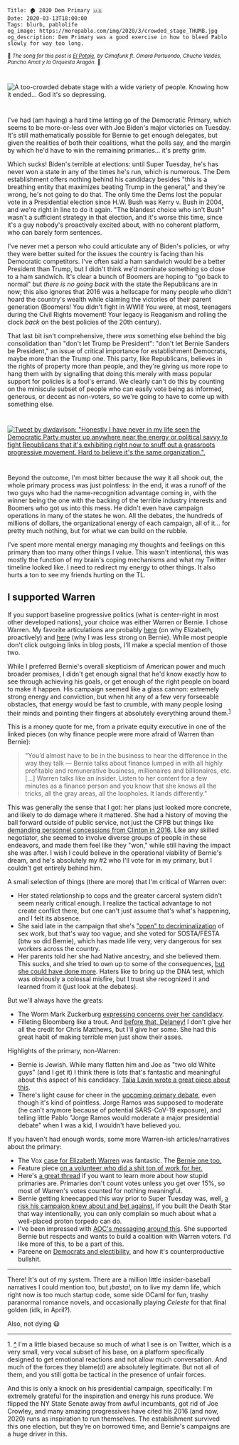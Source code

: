     Title: 🏚 2020 Dem Primary 🇺🇸
    Date: 2020-03-13T18:00:00
    Tags: blurb, pablolife
    og_image: https://morepablo.com/img/2020/3/crowded_stage_THUMB.jpg
    og_description: Dem Primary was a good exercise in how to bleed Pablo slowly for way too long.

<small>🎵 <em>The song for this post is <a href="https://www.youtube.com/watch?v=aUPw2YDkv-Y">El Potaje</a>, by Cimafunk ft. Omara Portuondo, Chucho Valdés, Pancho Amat y la Orquesta Aragón.</em> 🎵</small>

<div class="caption-img-block" style="margin: 25px auto">
<img src="/img/2020/3/crowded_stage_THUMB.jpg" alt="A too-crowded debate stage with a wide variety of people. Knowing how it ended... God it's so depressing." style="margin: 15px auto;" />
</div>

I've had (am having) a hard time letting go of the Democratic Primary, which
seems to be more-or-less over with Joe Biden's major victories on Tuesday. It's
still mathematically possible for Bernie to get enough delegates, but given the
realities of both their coalitions, what the polls say, and the margin by which
he'd have to win the remaining primaries… it's pretty grim.

Which sucks! Biden's terrible at elections: until Super Tuesday, he's has never
won a state in any of the times he's run, which is numerous.
The Dem establishment offers nothing behind his candidacy besides
"this is a breathing entity that maximizes beating Trump in the general," and
they're wrong, he's not going to do that. The only time the Dems lost the
popular vote in a Presidential election since H.W. Bush was Kerry v. Bush in
2004, and we're right in line to do it again. "The blandest choice who isn't
Bush" wasn't a sufficient strategy in that election, and it's worse this time,
since it's a guy nobody's proactively excited about, with no coherent platform,
who can barely form sentences.

I've never met a person who could articulate any of Biden's policies,
or why they were better suited for the issues the country is facing than his
Democratic competitors. I've often said a ham sandwich would be a better
President than Trump, but I didn't think we'd nominate something so close to
a ham sandwich. It's clear a bunch of Boomers are hoping to "go back to normal"
but _there is no going back_ with the state the Republicans are in now; this
also ignores that 2016 was a hellscape for many people who didn't hoard the
country's wealth while claiming the victories of their parent generation
(Boomers! You didn't fight in WWII! You were, at most, teenagers during the
Civil Rights movement! Your legacy is Reaganism and rolling the clock
_back_ on the best policies of the 20th century).

That last bit isn't comprehensive, there _was_ something else behind the big
consolidation than "don't let Trump be President": "don't let Bernie Sanders be
President," an issue of critical importance for establishment Democrats, maybe
more than the Trump one. This party, like Republicans, believes in the rights of
property more than people, and they're giving us more rope to hang them with by
signalling that doing this merely with mass popular support for policies is a
fool's errand. We clearly can't do this by counting on the miniscule subset of
people who can easily vote being as informed, generous, or decent as non-voters,
so we're going to have to come up with something else.

<div class="caption-img-block" style="margin: 25px auto">
<a href="https://twitter.com/dwdavison/status/1234643956803215362" target="blank">
<img src="/img/2020/3/dem_energy_THUMB.png" alt="Tweet by dwdavison: &quot;Honestly I have never in my life seen the Democratic Party muster up anywhere near the energy or political savvy to fight Republicans that it's exhibiting right now to snuff out a grassroots progressive movement. Hard to believe it's the same organization.&quot;." style="margin: 15px auto;" />
</a>
</div>

Beyond the outcome, I'm most bitter because the way it all shook out, the whole
primary process was just pointless: in the end, it was a runoff of the two guys
who had the name-recognition advantage coming in, with the winner being the one
with the backing of the terrible industry interests and Boomers who got us into
this mess.  He didn't even have campaign operations in many of the states he
won. All the debates, the hundreds of millions of dollars, the organizational
energy of each campaign, all of it… for pretty much nothing, but for what we can
build on the rubble.

I've spent more mental energy managing my thoughts and feelings on this primary
than too many other things I value. This wasn't intentional, this was mostly the
function of my brain's coping mechanisms and what my Twitter timeline looked
like. I need to redirect my energy to other things. It also hurts a ton to see
my friends hurting on the TL.

## I supported Warren

If you support baseline progressive politics (what is center-right in most
other developed nations), your choice was either Warren or Bernie. I chose
Warren. My favorite articulations are probably [here][1] (on why Elizabeth,
proactively) and [here][2] (why I was less strong on Bernie). While most people
don't click outgoing links in blog posts, I'll make a special mention of those
two.

While I preferred Bernie's overall skepticism of American power and much broader
promises, I didn't get enough signal that he'd know exactly how to see
through achieving his goals, or get enough of the right people on board to make
it happen. His campaign seemed like a glass cannon: extremely strong energy and
conviction, but when hit any of a few very forseeable obstacles, that
energy would be fast to crumble, with many people losing their minds and
pointing their fingers at absolutely everything around them.<sup id="place1"><a href="#footnote1">1</a></sup>

This is a money quote for me, from a private equity executive in one of the
linked pieces (on why finance people were more afraid of Warren than Bernie):

> "You’d almost have to be in the business to hear the difference in the way
> they talk — Bernie talks about finance lumped in with all highly profitable
> and remunerative business, millionaires and billionaires, etc. [...]
> Warren talks like an insider. Listen to her content for a few minutes as a
> finance person and you know that she knows all the tricks, all the gray areas,
> all the loopholes. It lands differently."

This was generally the sense that I got: her plans just looked more concrete,
and likely to do damage where it mattered. She had a history of moving the ball
forward outside of public service, not just the CFPB but things like [demanding
personnel concessions from Clinton in 2016][3]. Like any skilled negotiator, she
seemed to involve diverse groups of people in these endeavors, and made them
feel like they "won," while still having the impact she was after. I wish I
could believe in the operational viability of Bernie's dream, and he's
absolutely my #2 who I'll vote for in my primary, but I couldn't get entirely
behind him.

A small selection of things (there are more) that I'm critical of Warren over:

- Her stated relationship to cops and the greater carceral system didn't seem
  nearly critical enough. I realize the tactical advantage to not create
  conflict there, but one can't just assume that's what's happening, and I felt
  its absence.
- She said late in the campaign that she's ["open" to decriminalization][5] of
  sex work, but that's way too vague, and she voted for SOSTA/FESTA (btw so did
  Bernie), which has made life very, very dangerous for sex workers across the
  country.
- Her parents told her she had Native ancestry, and she believed them. This
  sucks, and she tried to own up to some of the consequences, [but she could
  have done more][4]. Haters like to bring up the DNA test, which was obviously
  a colossal misfire, but I trust she recognized it and learned from
  it (just look at the debates).

But we'll always have the greats:

- The Worm Mark Zuckerburg [expressing concerns over her candidacy][7].
- Filleting Bloomberg like a trout. And [before that, Delaney!][6] I don't give
  her all the credit for Chris Matthews, but I'll give her some. She had this
  great habit of making terrible men just show their asses.

Highlights of the primary, non-Warren:

- Bernie is Jewish. While many flatten him and Joe as "two old White guys" (and
  I get it) I think there is lots that's fantastic and meaningful about
  this aspect of his candidacy. [Talia Lavin wrote a great piece about this][8].
- There's light cause for cheer in the [upcoming primary debate][9], even
  though it's kind of pointless. Jorge Ramos was supposed to moderate (he can't
  anymore because of potential SARS-CoV-19 exposure), and telling little Pablo
  "Jorge Ramos would moderate a major presidential debate" when I was a kid, I
  wouldn't have believed you.

If you haven't had enough words, some more Warren-ish articles/narratives about
the primary:

- The Vox [case for Elizabeth Warren][14] was fantastic. The [Bernie one too.][15]
- Feature piece [on a volunteer who did a shit ton of work for her.][10]
- Here's [a great thread][11] if you want to learn more about how stupid primaries
  are. Primaries don't count votes unless you get over 15%, so most of Warren's
  votes counted for nothing meaningful.
- Bernie getting kneecapped this way prior to Super Tuesday was, well, [a risk
  his campaign knew about and bet against.][12] If you built the Death Star
  that way intentionally, you can only complain so much about what a well-placed
  proton torpedo can do.
- I've been impressed with [AOC's messaging around this][13]. She supported
  Bernie but respects and wants to build a coalition with Warren voters.
  I'd like more of this, to be a part of this.
- Pareene on [Democrats and electibility][16], and how it's counterproductive
  bullshit.

---

There! It's out of my system. There are a million little insider-baseball
narratives I could mention too, but _¡basta!_, on to live my damn life, which
right now is too much startup code, some side OCaml for fun, trashy paranormal
romance novels, and occasionally playing _Celeste_ for that final golden (idk,
in April?).

Also, not dying 😷

---
<span id="footnote1">1.</span> <a href="#place1"><strong>^</strong></a>
I'm a little biased because so much of what I see is on Twitter, which is a very
small, very vocal subset of his base, on a platform specifically designed to get
emotional reactions and not allow much conversation. And much of the forces they
blame(d) are absolutely legitimate. But not all of them, and you still gotta be
tactical in the presence of unfair forces.

And this is only a knock on his presidential campaign, specifically: I'm
extremely grateful for the inspiration and energy his runs produce. We flipped
the NY State Senate away from awful incumbants, got rid of Joe Crowley, and many
amazing progressives have cited his 2016 (and now, 2020) runs as inspiration to
run themselves. The establishment survived this one election, but they're on
borrowed time, and Bernie's campaigns are a huge driver in this.


   [1]: https://www.nytimes.com/2020/03/12/opinion/elizabeth-warren-democrats.html
   [2]: https://www.vox.com/policy-and-politics/2020/3/12/21156185/bernie-sanders-wall-street-stock-market-joe-biden-coronavirus
   [3]: https://www.politico.com/story/2016/10/podesta-wikileaks-hack-elizabeth-warren-clinton-229607
   [4]: https://newrepublic.com/article/156763/conversations-warren-never
   [5]: https://www.rollingstone.com/culture/culture-news/elizabeth-warren-sex-work-decriminalize-twitter-plan-897570/
   [6]: https://www.realclearpolitics.com/video/2019/07/30/sen_warren_to_delaney_why_would_anybody_run_for_president_just_to_talk_about_what_we_cant_do.html
   [7]: https://www.theverge.com/2019/10/1/20756701/mark-zuckerberg-facebook-leak-audio-ftc-antitrust-elizabeth-warren-tiktok-comments
   [8]: https://newrepublic.com/article/156552/dream-jewish-president
   [9]: https://www.vox.com/2020/2/25/21153387/march-democratic-debate-schedule-2020
   [10]: https://www.buzzfeednews.com/article/mollyhensleyclancy/elizabeth-warren-super-tuesday-volunteers-2020
   [11]: https://twitter.com/mcclure111/status/1235283641032298496
   [12]: https://twitter.com/oliver_drk/status/1234604177940189193
   [13]: https://twitter.com/AOC/status/1234928263425921024
   [14]: https://www.vox.com/policy-and-politics/2020/1/15/21054083/elizabeth-warren-2020-democratic-primary
   [15]: https://www.vox.com/policy-and-politics/2020/1/7/21002895/bernie-sanders-2020-electability
   [16]: https://newrepublic.com/article/153723/democrats-created-electability-monster
